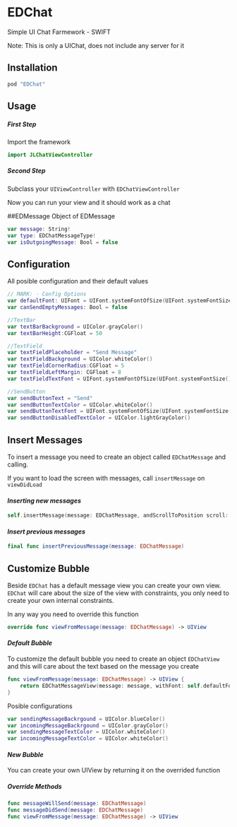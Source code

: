 # EDChat
Simple UI Chat Farmework -  SWIFT

Note: This is only a UIChat, does not include any server for it

## Installation

```ruby
pod "EDChat"
```

## Usage

##### *First Step*

Import the framework

```swift
import JLChatViewController
```

##### *Second Step*

Subclass your `UIViewController` with `EDChatViewController`

Now you can run your view and it should work as a chat

##EDMessage
Object of EDMessage

```swift
var message: String!
var type: EDChatMessageType!
var isOutgoingMessage: Bool = false
```

## Configuration

All posible configuration and their default values

```swift 
// MARK: - Config Options
var defaultFont: UIFont = UIFont.systemFontOfSize(UIFont.systemFontSize())
var canSendEmptyMessages: Bool = false

//TextBar
var textBarBackground = UIColor.grayColor()
var textBarHeight:CGFloat = 50

//TextField
var textFieldPlaceholder = "Send Message"
var textFieldBackground = UIColor.whiteColor()
var textFieldCornerRadius:CGFloat = 5
var textFieldLeftMargin: CGFloat = 8
var textFieldTextFont = UIFont.systemFontOfSize(UIFont.systemFontSize())

//SendButton
var sendButtonText = "Send"
var sendButtonTextColor = UIColor.whiteColor()
var sendButtonTextFont = UIFont.systemFontOfSize(UIFont.systemFontSize())
var sendButtonDisabledTextColor = UIColor.lightGrayColor()
```

## Insert Messages
To insert a message you need to create an object called `EDChatMessage` and calling.

If you want to load the screen with messages, call ```insertMessage``` on ```viewDidLoad```

#### *Inserting new messages*

```swift 
self.insertMessage(message: EDChatMessage, andScrollToPosition scroll: Bool)
```

#### *Insert previous messages*

```swift
final func insertPreviousMessage(message: EDChatMessage)
```

## Customize Bubble
Beside ```EDChat``` has a default message view you can create your own view. ```EDChat``` will care about the size of the view with constraints, you only need to create your own internal constraints.

In any way you need to override this function
```swift
override func viewFromMessage(message: EDChatMessage) -> UIView
```

#### *Default Bubble*
To customize the default bubble you need to create an object ```EDChatView``` and this will care about the text based on the message you create
```swift
func viewFromMessage(message: EDChatMessage) -> UIView {
    return EDChatMessageView(message: message, withFont: self.defaultFont)
}
```

Posible configurations
```swift
var sendingMessageBackrgound = UIColor.blueColor()
var incomingMessageBackrgound = UIColor.grayColor()
var sendingMessageTextColor = UIColor.whiteColor()
var incomingMessageTextColor = UIColor.whiteColor()
```

#### *New Bubble*
You can create your own UIView by returning it on the overrided function

##### *Override Methods*

```swift
func messageWillSend(message: EDChatMessage) 
func messageDidSend(message: EDChatMessage)
func viewFromMessage(message: EDChatMessage) -> UIView
```
